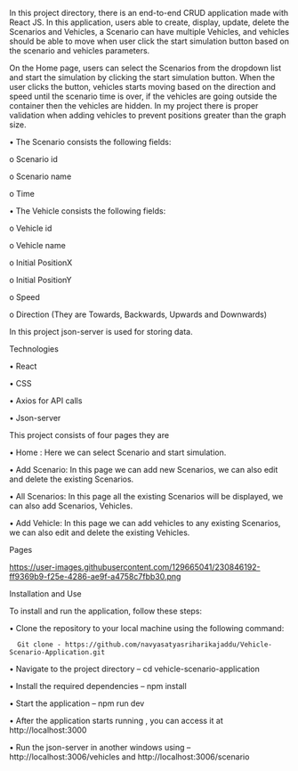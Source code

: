 In this project directory, there is an end-to-end CRUD application made with React JS.  In this application, users able to create, display, update, delete the Scenarios and Vehicles, a Scenario can have multiple Vehicles, and vehicles should be able to move when user click the start simulation button based on the scenario and vehicles parameters.

On the Home page, users can select the Scenarios from the dropdown list and start the simulation by clicking the start simulation button. When the user clicks the button, vehicles starts moving based on the direction and speed until the scenario time is over, if the vehicles are going outside the container then the vehicles are hidden. In my project there is proper validation when adding vehicles to prevent positions greater than the graph size.

•	The Scenario consists the following fields:

   o	Scenario id
   
   o	Scenario name
   
   o	Time

•	The Vehicle  consists the following fields:

   o	Vehicle id
   
   o	Vehicle name
   
   o	Initial PositionX
   
   o	Initial PositionY
   
   o	Speed
   
   o	Direction (They are Towards, Backwards, Upwards and Downwards)
   
In this project json-server is used for storing data.

Technologies

   •	React


   •	CSS

   •	Axios for API calls
   
   •	Json-server

This project consists of four pages they are

   •	Home : Here we can select Scenario and start simulation.

   •	Add Scenario: In this page we can add new Scenarios, we can also edit and delete the existing Scenarios.

   •	All Scenarios: In this page all the existing Scenarios will be displayed, we can also add Scenarios, Vehicles.

   •	Add Vehicle: In this page we can add vehicles to any existing Scenarios, we can also edit and delete the existing Vehicles.
   
 Pages
 
 https://user-images.githubusercontent.com/129665041/230846192-ff9369b9-f25e-4286-ae9f-a4758c7fbb30.png

Installation and Use

To install and run the application, follow these steps:

   • Clone the repository to your local machine using the following command:
      
      Git clone - https://github.com/navyasatyasriharikajaddu/Vehicle-Scenario-Application.git

   • Navigate to the project directory – cd vehicle-scenario-application

   • Install the required dependencies – npm install

   • Start the application – npm run dev

   • After the application starts running , you can access it at http://localhost:3000

   • Run the json-server in another windows using – http://localhost:3006/vehicles and http://localhost:3006/scenario

